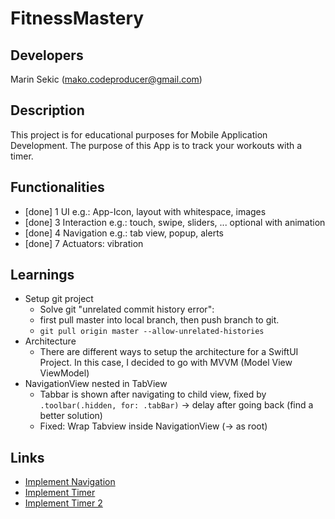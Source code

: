 # FitnessMastery

## Developers
Marin Sekic (mako.codeproducer@gmail.com)
## Description
This project is for educational purposes for Mobile Application Development. The purpose of this App is to track your workouts with a timer.
## Functionalities

- [done] 1 UI e.g.: App-Icon, layout with whitespace, images
- [done] 3 Interaction e.g.: touch, swipe, sliders, ... optional with animation
- [done] 4 Navigation e.g.: tab view, popup, alerts
- [done] 7 Actuators: vibration


## Learnings
- Setup git project
    - Solve git "unrelated commit history error":
    - first pull master into local branch, then push branch to git.
    - `git pull origin master --allow-unrelated-histories`
- Architecture
    - There are different ways to setup the architecture for a SwiftUI Project. In this case, I decided to go with MVVM (Model View ViewModel)
- NavigationView nested in TabView
    - Tabbar is shown after navigating to child view, fixed by `.toolbar(.hidden, for: .tabBar)` -> delay after going back (find a better solution)
    - Fixed: Wrap Tabview inside NavigationView (-> as root)

## Links

- [Implement Navigation](https://developer.apple.com/documentation/swiftui/displaying-data-in-lists)
- [Implement Timer](https://sarunw.com/posts/timer-in-swiftui/)
- [Implement Timer 2](https://dev.to/maeganwilson_/make-a-count-up-timer-using-swift-and-swiftui-5199)
